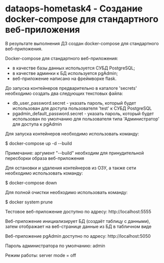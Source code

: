 # dataops-hometask4 - Создание docker-compose для стандартного веб-приложения
В результате выполнения ДЗ создан docker-compose для стандартного веб-приложения.

Docker-compose для стандартного веб-приложения:
 - в качестве базы данных используется СУБД PostgreSQL;
 - в качестве админки к БД используется pgAdmin;
 - веб-приложение написано на фреймворке flask.

До запуска контейнеров предварительно в каталоге 'secrets' необходимо создать два следующих текстовых файла:

 - db_user_password.secret - указать пароль, который будет использован для доступа пользователя 'test' к СУБД PostgreSQL
 - pgadmin_default_password.secret - указать пароль, который будет использован по умолчанию для пользователя типа 'Администратор' для доступа к pgAdmin

Для запуска контейнеров необходимо использовать команду:

  $ docker-compose up -d --build
  
  Примечание: аргумент "--build" необходим для принудительной пересборки образа веб-приложения

Для остановки и удаления контейнеров из ОЗУ, а также сети необходимо использовать команду:

  $ docker-compose down

Для полной очистки необходимо использовать команду:

  $ docker system prune
  
  
Тестовое веб-приложение доступно по адресу: http://localhost:5555

Веб-приложение инициализирует БД (создаёт таблицу с данными), затем отображает на веб-странице данные из БД в табличном виде


Веб-приложение pgAdmin доступно по адресу: http://localhost:5050

Пароль администратора по умолчанию: admin

Режим работы: server mode = off
